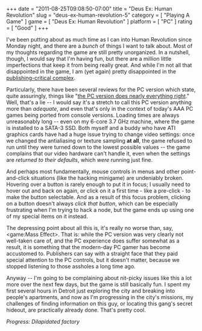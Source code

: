 +++
date = "2011-08-25T09:08:50-07:00"
title = "Deus Ex: Human Revolution"
slug = "deus-ex-human-revolution-5"
category = [ "Playing A Game" ]
game = [ "Deus Ex: Human Revolution" ]
platform = [ "PC" ]
rating = [ "Good" ]
+++

I've been putting about as much time as I can into Human Revolution since Monday night, and there are a <i>bunch</i> of things I want to talk about.  Most of my thoughts regarding the game are still pretty unorganized.  In a nutshell, though, I would say that I'm having fun, but there are a million little imperfections that keep it from being really great.  And while I'm not all that disappointed in the game, I am (yet again) pretty disappointed in the <a href="http://www.metacritic.com/game/pc/deus-ex-human-revolution">publishing-critical complex</a>.

Particularly, there have been several reviews for the PC version which state, quite assuringly, things like "<a href="http://www.wired.com/gamelife/2011/08/deus-ex-pc-review/">the PC version does nearly everything right</a>."  Well, that's a lie -- I would say it's a stretch to call this PC version anything more than <i>adequate</i>, and even that's only in the context of today's AAA PC games being ported from console versions.  Loading times are always unreasonably long -- even on my 6-core 3.7 GHz machine, where the game is installed to a SATA-3 SSD.  Both myself and a buddy who have ATI graphics cards have had a huge issue trying to change video settings: once we changed the antialiasing or texture sampling <b>at all</b>, the game refused to run until they were turned down to the lowest possible values -- the game complains that our video hardware can't handle it, even when the settings are <i>returned to their defaults</i>, which <i>were</i> running just fine.

And perhaps most fundamentally, mouse controls in menus and other point-and-click situations (like the hacking minigame) are undeniably broken.  Hovering over a button is rarely enough to put it in focus; I usually need to hover out and back on again, or click on it a first time - like a pre-click - to make the button selectable.  And as a result of this focus problem, clicking on a button doesn't always <i>click that button</i>, which can be especially frustrating when I'm trying to hack a node, but the game ends up using one of my special items on it instead.

The depressing point about all this is, it's really no worse than, say, <game:Mass Effect>.  That is: while the PC version was very clearly not well-taken care of, and the PC experience does suffer somewhat as a result, it is something that the modern-day PC gamer has become accustomed to.  Publishers can say with a straight face that they paid special attention to the PC controls, but it doesn't matter, because we stopped listening to those assholes a long time ago.

Anyway -- I'm going to be complaining about nit-picky issues like this a lot more over the next few days, but the game is still basically fun.  I spent my first several hours in Detroit just exploring the city and breaking into people's apartments, and now as I'm progressing in the city's missions, my challenges of finding information on this guy, or locating this gang's secret hideout, are practically already done.  That's pretty cool.

<i>Progress: Dilapidated factory</i>